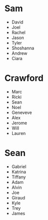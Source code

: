 # Sam
  - David
  - Joel
  - Rachel
  - Jason
  - Tyler
  - Shoshanna
  - Andrew
  - Ciara

# Crawford
  - Marc
  - Ricki
  - Sean
  - Noel
  - Geneveve
  - Alex
  - Jerome
  - Will
  - Lauren

# Sean
  - Gabriel
  - Katrina
  - Tiffany
  - Adam
  - Alvin
  - Joe
  - Giraud
  - Kyle
  - Trey
  - James
